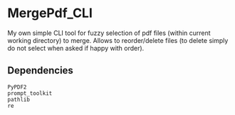 # MergePdf_CLI
My own simple CLI tool for fuzzy selection of pdf files (within current working directory) to merge.
Allows to reorder/delete files (to delete simply do not select when asked if happy with order).


## Dependencies
```
PyPDF2
prompt_toolkit
pathlib
re
```

